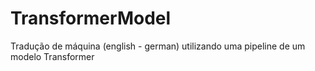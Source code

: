 # TransformerModel
Tradução de máquina (english - german) utilizando uma pipeline de um modelo Transformer

